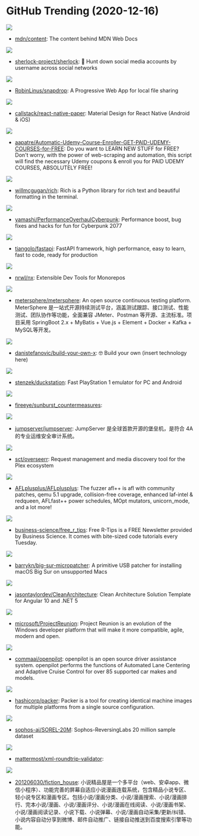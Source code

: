 # GitHub Trending (2020-12-16)

![](https://img.shields.io/badge/HTML-New%20325-green?style=flat-square&logo=appveyor)
- [mdn/content](https://github.com/mdn/content): The content behind MDN Web Docs

![](https://img.shields.io/badge/Python-New%20345-green?style=flat-square&logo=appveyor)
- [sherlock-project/sherlock](https://github.com/sherlock-project/sherlock): 🔎 Hunt down social media accounts by username across social networks

![](https://img.shields.io/badge/JavaScript-New%20444-green?style=flat-square&logo=appveyor)
- [RobinLinus/snapdrop](https://github.com/RobinLinus/snapdrop): A Progressive Web App for local file sharing

![](https://img.shields.io/badge/TypeScript-New%2066-green?style=flat-square&logo=appveyor)
- [callstack/react-native-paper](https://github.com/callstack/react-native-paper): Material Design for React Native (Android & iOS)

![](https://img.shields.io/badge/Python-New%20252-green?style=flat-square&logo=appveyor)
- [aapatre/Automatic-Udemy-Course-Enroller-GET-PAID-UDEMY-COURSES-for-FREE](https://github.com/aapatre/Automatic-Udemy-Course-Enroller-GET-PAID-UDEMY-COURSES-for-FREE): Do you want to LEARN NEW STUFF for FREE? Don't worry, with the power of web-scraping and automation, this script will find the necessary Udemy coupons & enroll you for PAID UDEMY COURSES, ABSOLUTELY FREE!

![](https://img.shields.io/badge/Python-New%20478-green?style=flat-square&logo=appveyor)
- [willmcgugan/rich](https://github.com/willmcgugan/rich): Rich is a Python library for rich text and beautiful formatting in the terminal.

![](https://img.shields.io/badge/C%2B%2B-New%20527-green?style=flat-square&logo=appveyor)
- [yamashi/PerformanceOverhaulCyberpunk](https://github.com/yamashi/PerformanceOverhaulCyberpunk): Performance boost, bug fixes and hacks for fun for Cyberpunk 2077

![](https://img.shields.io/badge/Python-New%2035-green?style=flat-square&logo=appveyor)
- [tiangolo/fastapi](https://github.com/tiangolo/fastapi): FastAPI framework, high performance, easy to learn, fast to code, ready for production

![](https://img.shields.io/badge/TypeScript-New%2020-green?style=flat-square&logo=appveyor)
- [nrwl/nx](https://github.com/nrwl/nx): Extensible Dev Tools for Monorepos

![](https://img.shields.io/badge/Java-New%2013-green?style=flat-square&logo=appveyor)
- [metersphere/metersphere](https://github.com/metersphere/metersphere): An open source continuous testing platform. MeterSphere 是一站式开源持续测试平台，涵盖测试跟踪、接口测试、性能测试、团队协作等功能，全面兼容 JMeter、Postman 等开源、主流标准。项目采用 SpringBoot 2.x + MyBatis + Vue.js + Element + Docker + Kafka + MySQL等开发。

![](https://img.shields.io/badge/none-New%20411-green?style=flat-square&logo=appveyor)
- [danistefanovic/build-your-own-x](https://github.com/danistefanovic/build-your-own-x): 🤓 Build your own (insert technology here)

![](https://img.shields.io/badge/C%2B%2B-New%2093-green?style=flat-square&logo=appveyor)
- [stenzek/duckstation](https://github.com/stenzek/duckstation): Fast PlayStation 1 emulator for PC and Android

![](https://img.shields.io/badge/YARA-New%2060-green?style=flat-square&logo=appveyor)
- [fireeye/sunburst_countermeasures](https://github.com/fireeye/sunburst_countermeasures): 

![](https://img.shields.io/badge/Python-New%2012-green?style=flat-square&logo=appveyor)
- [jumpserver/jumpserver](https://github.com/jumpserver/jumpserver): JumpServer 是全球首款开源的堡垒机，是符合 4A 的专业运维安全审计系统。

![](https://img.shields.io/badge/TypeScript-New%2026-green?style=flat-square&logo=appveyor)
- [sct/overseerr](https://github.com/sct/overseerr): Request management and media discovery tool for the Plex ecosystem

![](https://img.shields.io/badge/C-New%2019-green?style=flat-square&logo=appveyor)
- [AFLplusplus/AFLplusplus](https://github.com/AFLplusplus/AFLplusplus): The fuzzer afl++ is afl with community patches, qemu 5.1 upgrade, collision-free coverage, enhanced laf-intel & redqueen, AFLfast++ power schedules, MOpt mutators, unicorn_mode, and a lot more!

![](https://img.shields.io/badge/HTML-New%208-green?style=flat-square&logo=appveyor)
- [business-science/free_r_tips](https://github.com/business-science/free_r_tips): Free R-Tips is a FREE Newsletter provided by Business Science. It comes with bite-sized code tutorials every Tuesday.

![](https://img.shields.io/badge/Shell-New%2010-green?style=flat-square&logo=appveyor)
- [barrykn/big-sur-micropatcher](https://github.com/barrykn/big-sur-micropatcher): A primitive USB patcher for installing macOS Big Sur on unsupported Macs

![](https://img.shields.io/badge/C%23-New%2018-green?style=flat-square&logo=appveyor)
- [jasontaylordev/CleanArchitecture](https://github.com/jasontaylordev/CleanArchitecture): Clean Architecture Solution Template for Angular 10 and .NET 5

![](https://img.shields.io/badge/C%2B%2B-New%2022-green?style=flat-square&logo=appveyor)
- [microsoft/ProjectReunion](https://github.com/microsoft/ProjectReunion): Project Reunion is an evolution of the Windows developer platform that will make it more compatible, agile, modern and open.

![](https://img.shields.io/badge/C%2B%2B-New%20277-green?style=flat-square&logo=appveyor)
- [commaai/openpilot](https://github.com/commaai/openpilot): openpilot is an open source driver assistance system. openpilot performs the functions of Automated Lane Centering and Adaptive Cruise Control for over 85 supported car makes and models.

![](https://img.shields.io/badge/Go-New%204-green?style=flat-square&logo=appveyor)
- [hashicorp/packer](https://github.com/hashicorp/packer): Packer is a tool for creating identical machine images for multiple platforms from a single source configuration.

![](https://img.shields.io/badge/Python-New%2042-green?style=flat-square&logo=appveyor)
- [sophos-ai/SOREL-20M](https://github.com/sophos-ai/SOREL-20M): Sophos-ReversingLabs 20 million sample dataset

![](https://img.shields.io/badge/Go-New%204-green?style=flat-square&logo=appveyor)
- [mattermost/xml-roundtrip-validator](https://github.com/mattermost/xml-roundtrip-validator): 

![](https://img.shields.io/badge/Java-New%2040-green?style=flat-square&logo=appveyor)
- [201206030/fiction_house](https://github.com/201206030/fiction_house): 小说精品屋是一个多平台（web、安卓app、微信小程序）、功能完善的屏幕自适应小说漫画连载系统，包含精品小说专区、轻小说专区和漫画专区。包括小说/漫画分类、小说/漫画搜索、小说/漫画排行、完本小说/漫画、小说/漫画评分、小说/漫画在线阅读、小说/漫画书架、小说/漫画阅读记录、小说下载、小说弹幕、小说/漫画自动采集/更新/纠错、小说内容自动分享到微博、邮件自动推广、链接自动推送到百度搜索引擎等功能。

